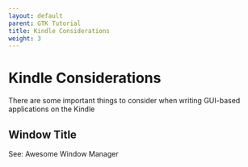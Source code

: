 ```yaml
---
layout: default
parent: GTK Tutorial
title: Kindle Considerations
weight: 3
---
```


# Kindle Considerations
There are some important things to consider when writing GUI-based applications on the Kindle

## Window Title
See: Awesome Window Manager
